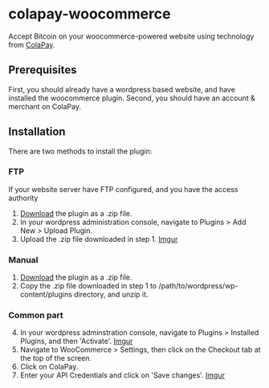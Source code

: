 colapay-woocommerce
===================

Accept Bitcoin on your woocommerce-powered website using
technology from [ColaPay](https://www.colapay.com).

## Prerequisites

First, you should already have a wordpress based website, and have installed the woocommerce plugin.
Second, you should have an account & merchant on ColaPay.

## Installation

There are two methods to install the plugin:

### FTP

If your website server have FTP configured, and you have the access authority

1. [Download](https://github.com/bobofzhang/colapay-woocommerce/archive/master.zip) the plugin as a .zip file.
2. In your wordpress administration console, navigate to Plugins > Add New > Upload Plugin.
3. Upload the .zip file downloaded in step 1. [Imgur](http://i.imgur.com/yqMnLXZ.jpg)

### Manual

1. [Download](https://github.com/bobofzhang/colapay-woocommerce/archive/master.zip) the plugin as a .zip file.
2. Copy the .zip file downloaded in step 1 to /path/to/wordpress/wp-content/plugins directory, and unzip it.

### Common part
4. In your wordpress adminstration console, navigate to Plugins > Installed Plugins, and then 'Activate'. [Imgur](http://i.imgur.com/hh0Pq0G.jpg)
5. Navigate to WooCommerce > Settings, then click on the Checkout tab at the top of the screen.
6. Click on ColaPay.
7. Enter your API Credentials and click on 'Save changes'. [Imgur](http://i.imgur.com/N5AEvec.jpg)

